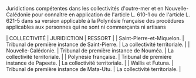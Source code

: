 Juridictions compétentes dans les collectivités d'outre-mer et en Nouvelle-Calédonie pour connaître en application de l'article L. 610-1 ou de l'article L. 621-5 dans sa version applicable à la Polynésie française des procédures applicables aux personnes qui ne sont ni commerçants ni artisans

| COLLECTIVITÉ  | JURIDICTION  | RESSORT  |
| Saint-Pierre-et-Miquelon.  | Tribunal de première instance de Saint-Pierre.  | La collectivité territoriale.  |
| Nouvelle-Calédonie.  | Tribunal de première instance de Nouméa.  | La collectivité territoriale.  |
| Polynésie française.  | Tribunal de première instance de Papeete.  | La collectivité territoriale.  |
| Wallis et Futuna.  | Tribunal de première instance de Mata-Utu.  | La collectivité territoriale. |
